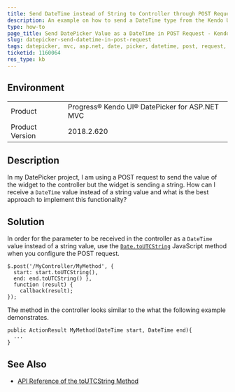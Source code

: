 ```yaml
---
title: Send DateTime instead of String to Controller through POST Request
description: An example on how to send a DateTime type from the Kendo UI DatePicker for jQuery to a controller through a POST request.
type: how-to
page_title: Send DatePicker Value as a DateTime in POST Request - Kendo UI DatePicker for ASP.NET MVC
slug: datepicker-send-datetime-in-post-request
tags: datepicker, mvc, asp.net, date, picker, datetime, post, request, not, string
ticketid: 1160064
res_type: kb
---
```


## Environment

<table>
 <tr>
  <td>Product</td>
  <td>Progress® Kendo UI® DatePicker for ASP.NET MVC</td>
 </tr>
 <tr>
  <td>Product Version</td>
  <td>2018.2.620</td>
 </tr>
</table>

## Description

In my DatePicker project, I am using a POST request to send the value of the widget to the controller but the widget is sending a string. How can I receive a `DateTime` value instead of a string value and what is the best approach to implement this functionality?

## Solution

In order for the parameter to be received in the controller as a `DateTime` value instead of a string value, use the [`Date.toUTCString`](https://developer.mozilla.org/en-US/docs/Web/JavaScript/Reference/Global_Objects/Date/toUTCString) JavaScript method when you configure the POST request.

```
$.post('/MyController/MyMethod', {
  start: start.toUTCString(),
  end: end.toUTCString() },
  function (result) {
    callback(result);
});
```

The method in the controller looks similar to the what the following example demonstrates.

```
public ActionResult MyMethod(DateTime start, DateTime end){
  ...
}
```

## See Also

* [API Reference of the toUTCString Method](https://developer.mozilla.org/en-US/docs/Web/JavaScript/Reference/Global_Objects/Date/toUTCString)
